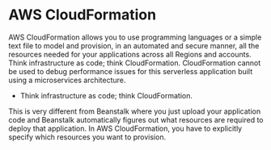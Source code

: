 # AWS CloudFormation

AWS CloudFormation allows you to use programming languages or a simple text file to model and provision, in an automated and secure manner, all the resources needed for your applications across all Regions and accounts. Think infrastructure as code; think CloudFormation. CloudFormation cannot be used to debug performance issues for this serverless application built using a microservices architecture.

- Think infrastructure as code; think CloudFormation.

This is very different from Beanstalk where you just upload your application code and Beanstalk automatically figures out what resources are required to deploy that application. In AWS CloudFormation, you have to explicitly specify which resources you want to provision.
